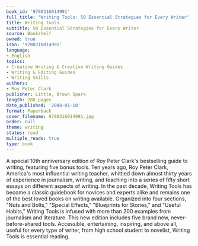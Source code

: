 ```yaml
---
book_id: '9780316014991'
full_title: 'Writing Tools: 50 Essential Strategies for Every Writer'
title: Writing Tools
subtitle: 50 Essential Strategies for Every Writer
source: Bookshelf
owned: true
isbn: '9780316014991'
language:
- English
topics:
- Creative Writing & Creative Writing Guides
- Writing & Editing Guides
- Writing Skills
authors:
- Roy Peter Clark
publisher: Little, Brown Spark
length: 288 pages
date_published: '2008-01-10'
format: Paperback
cover_filename: 9780316014991.jpg
order: null
theme: writing
status: read
multiple_reads: true
type: book
---
```

A special 10th anniversary edition of Roy Peter Clark's bestselling guide to writing, featuring five bonus tools.
Ten years ago, Roy Peter Clark, America's most influential writing teacher, whittled down almost thirty years of experience in journalism, writing, and teaching into a series of fifty short essays on different aspects of writing. In the past decade, Writing Tools has become a classic guidebook for novices and experts alike and remains one of the best loved books on writing available.
Organized into four sections, "Nuts and Bolts," "Special Effects," "Blueprints for Stories," and "Useful Habits," Writing Tools is infused with more than 200 examples from journalism and literature. This new edition includes five brand new, never-before-shared tools.
Accessible, entertaining, inspiring, and above all, useful for every type of writer, from high school student to novelist, Writing Tools is essential reading.
